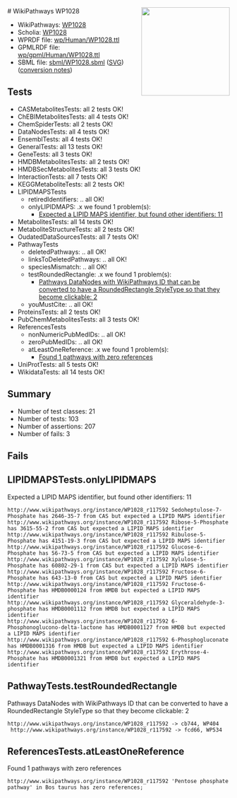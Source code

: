 <img style="float: right; width: 200px" src="../logo.png" />
# WikiPathways WP1028

* WikiPathways: [WP1028](https://identifiers.org/wikipathways:WP1028)
* Scholia: [WP1028](https://scholia.toolforge.org/wikipathways/WP1028)
* WPRDF file: [wp/Human/WP1028.ttl](../wp/Human/WP1028.ttl)
* GPMLRDF file: [wp/gpml/Human/WP1028.ttl](../wp/gpml/Human/WP1028.ttl)
* SBML file: [sbml/WP1028.sbml](../sbml/WP1028.sbml) ([SVG](../sbml/WP1028.svg)) ([conversion notes](../sbml/WP1028.txt))

## Tests
* CASMetabolitesTests: all 2 tests OK!
* ChEBIMetabolitesTests: all 4 tests OK!
* ChemSpiderTests: all 2 tests OK!
* DataNodesTests: all 4 tests OK!
* EnsemblTests: all 4 tests OK!
* GeneralTests: all 13 tests OK!
* GeneTests: all 3 tests OK!
* HMDBMetabolitesTests: all 2 tests OK!
* HMDBSecMetabolitesTests: all 3 tests OK!
* InteractionTests: all 7 tests OK!
* KEGGMetaboliteTests: all 2 tests OK!
* LIPIDMAPSTests
    * retiredIdentifiers: .. all OK!
    * onlyLIPIDMAPS: .x we found 1 problem(s):
        * [Expected a LIPID MAPS identifier, but found other identifiers: 11](#d0bfb679)
* MetabolitesTests: all 14 tests OK!
* MetaboliteStructureTests: all 2 tests OK!
* OudatedDataSourcesTests: all 7 tests OK!
* PathwayTests
    * deletedPathways: .. all OK!
    * linksToDeletedPathways: .. all OK!
    * speciesMismatch: .. all OK!
    * testRoundedRectangle: .x we found 1 problem(s):
        * [Pathways DataNodes with WikiPathways ID that can be converted to have a RoundedRectangle StyleType so that they become clickable: 2](#9fbad3cc)
    * youMustCite: .. all OK!
* ProteinsTests: all 2 tests OK!
* PubChemMetabolitesTests: all 3 tests OK!
* ReferencesTests
    * nonNumericPubMedIDs: .. all OK!
    * zeroPubMedIDs: .. all OK!
    * atLeastOneReference: .x we found 1 problem(s):
        * [Found 1 pathways with zero references](#35eb778e)
* UniProtTests: all 5 tests OK!
* WikidataTests: all 14 tests OK!


## Summary

* Number of test classes: 21
* Number of tests: 103
* Number of assertions: 207
* Number of fails: 3

## Fails

<a name="d0bfb679" />

## LIPIDMAPSTests.onlyLIPIDMAPS

Expected a LIPID MAPS identifier, but found other identifiers: 11
```
http://www.wikipathways.org/instance/WP1028_r117592 Sedoheptulose-7-Phosphate has 2646-35-7 from CAS but expected a LIPID MAPS identifier
http://www.wikipathways.org/instance/WP1028_r117592 Ribose-5-Phosphate has 3615-55-2 from CAS but expected a LIPID MAPS identifier
http://www.wikipathways.org/instance/WP1028_r117592 Ribulose-5-Phosphate has 4151-19-3 from CAS but expected a LIPID MAPS identifier
http://www.wikipathways.org/instance/WP1028_r117592 Glucose-6-Phosphate has 56-73-5 from CAS but expected a LIPID MAPS identifier
http://www.wikipathways.org/instance/WP1028_r117592 Xylulose-5-Phosphate has 60802-29-1 from CAS but expected a LIPID MAPS identifier
http://www.wikipathways.org/instance/WP1028_r117592 Fructose-6-Phosphate has 643-13-0 from CAS but expected a LIPID MAPS identifier
http://www.wikipathways.org/instance/WP1028_r117592 Fructose-6-Phosphate has HMDB0000124 from HMDB but expected a LIPID MAPS identifier
http://www.wikipathways.org/instance/WP1028_r117592 Glyceraldehyde-3-phosphate has HMDB0001112 from HMDB but expected a LIPID MAPS identifier
http://www.wikipathways.org/instance/WP1028_r117592 6-Phosphonoglucono-delta-lactone has HMDB0001127 from HMDB but expected a LIPID MAPS identifier
http://www.wikipathways.org/instance/WP1028_r117592 6-Phosphogluconate has HMDB0001316 from HMDB but expected a LIPID MAPS identifier
http://www.wikipathways.org/instance/WP1028_r117592 Erythrose-4-Phosphate has HMDB0001321 from HMDB but expected a LIPID MAPS identifier
```

<a name="9fbad3cc" />

## PathwayTests.testRoundedRectangle

Pathways DataNodes with WikiPathways ID that can be converted to have a RoundedRectangle StyleType so that they become clickable: 2
```
http://www.wikipathways.org/instance/WP1028_r117592 -> cb744, WP404
 http://www.wikipathways.org/instance/WP1028_r117592 -> fcd66, WP534
 ```

<a name="35eb778e" />

## ReferencesTests.atLeastOneReference

Found 1 pathways with zero references
```
http://www.wikipathways.org/instance/WP1028_r117592 'Pentose phosphate pathway' in Bos taurus has zero references; 
```

